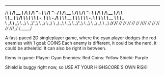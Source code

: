 
 ______     ______     __     __   __        __    __     ______     __     __   __     __     ______     ______    
/\  ___\   /\  __ \   /\ \   /\ "-.\ \      /\ "-./  \   /\  __ \   /\ \   /\ "-.\ \   /\ \   /\  __ \   /\  ___\   
\ \ \____  \ \ \/\ \  \ \ \  \ \ \-.  \     \ \ \-./\ \  \ \  __ \  \ \ \  \ \ \-.  \  \ \ \  \ \  __ \  \ \ \____  
 \ \_____\  \ \_____\  \ \_\  \ \_\\"\_\     \ \_\ \ \_\  \ \_\ \_\  \ \_\  \ \_\\"\_\  \ \_\  \ \_\ \_\  \ \_____\ 
  \/_____/   \/_____/   \/_/   \/_/ \/_/      \/_/  \/_/   \/_/\/_/   \/_/   \/_/ \/_/   \/_/   \/_/\/_/   \/_____/ 
                                                                                                                    
A fast-paced 2D singleplayer game, where the cyan player dodges the red enemies with 1 goal: COINS
Each enemy is different, it could be the nerd, it could be atheletic! It can also be right in between.

Items in game:
Player: Cyan
Enemies: Red
Coins: Yellow
Shield: Purple

Shield is buggy right now, so USE AT YOUR HIGHSCORE'S OWN RISK!
